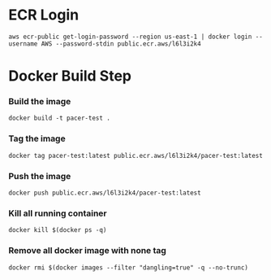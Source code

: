 # ECR Login
```
aws ecr-public get-login-password --region us-east-1 | docker login --username AWS --password-stdin public.ecr.aws/l6l3i2k4
```

# Docker Build Step
### Build the image
```
docker build -t pacer-test .
```
### Tag the image
```
docker tag pacer-test:latest public.ecr.aws/l6l3i2k4/pacer-test:latest
```
### Push the image
```
docker push public.ecr.aws/l6l3i2k4/pacer-test:latest
```


### Kill all running container
```
docker kill $(docker ps -q)
```

### Remove all docker image with none tag
```
docker rmi $(docker images --filter "dangling=true" -q --no-trunc)
```